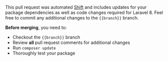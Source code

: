 This pull request was automated [Shift](https://laravelshift.com) and includes updates for your package dependencies as well as code changes required for Laravel 8. Feel free to commit any additional changes to the `{{branch}}` branch.

**Before merging**, you need to:

- Checkout the `{{branch}}` branch
- Review **all** pull request comments for additional changes
- Run `composer update`
- Thoroughly test your package

